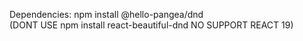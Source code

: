 Dependencies:
npm install @hello-pangea/dnd  
(DONT USE npm install react-beautiful-dnd NO SUPPORT REACT 19)

